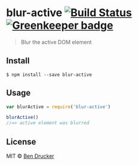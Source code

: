 # blur-active [![Build Status](https://travis-ci.org/bendrucker/blur-active.svg?branch=master)](https://travis-ci.org/bendrucker/blur-active) [![Greenkeeper badge](https://badges.greenkeeper.io/bendrucker/blur-active.svg)](https://greenkeeper.io/)

> Blur the active DOM element


## Install

```
$ npm install --save blur-active
```


## Usage

```js
var blurActive = require('blur-active')

blurActive()
//=> active element was blurred
```


## License

MIT © [Ben Drucker](http://bendrucker.me)
